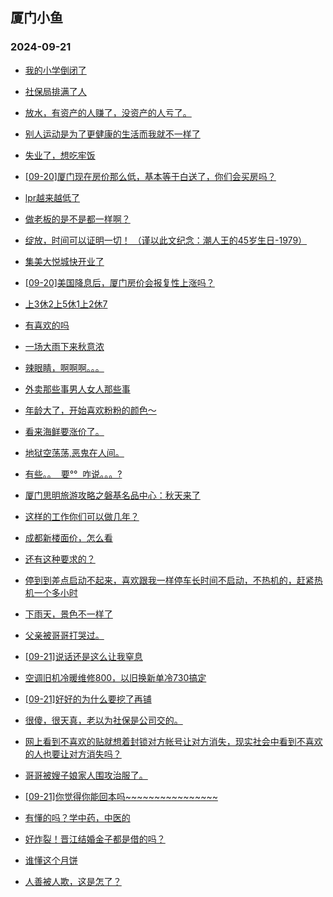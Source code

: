 ## 厦门小鱼 
### 2024-09-21

+ [我的小学倒闭了](http://bbs.xmfish.com/read-htm-tid-18245178.html)

+ [社保局排满了人](http://bbs.xmfish.com/read-htm-tid-18245286.html)

+ [放水，有资产的人赚了，没资产的人亏了。](http://bbs.xmfish.com/read-htm-tid-18245262.html)

+ [别人运动是为了更健康的生活而我就不一样了](http://bbs.xmfish.com/read-htm-tid-18245173.html)

+ [失业了，想吃牢饭](http://bbs.xmfish.com/read-htm-tid-18245310.html)

+ [[09-20]厦门现在房价那么低，基本等于白送了，你们会买房吗？](http://bbs.xmfish.com/read-htm-tid-18245386.html)

+ [lpr越来越低了](http://bbs.xmfish.com/read-htm-tid-18245304.html)

+ [做老板的是不是都一样啊？](http://bbs.xmfish.com/read-htm-tid-18245270.html)

+ [绽放，时间可以证明一切！
（谨以此文纪念：潮人王的45岁生日-1979）](http://bbs.xmfish.com/read-htm-tid-18245309.html)

+ [集美大悦城快开业了](http://bbs.xmfish.com/read-htm-tid-18245339.html)

+ [[09-20]美国降息后，厦门房价会报复性上涨吗？](http://bbs.xmfish.com/read-htm-tid-18245384.html)

+ [上3休2上5休1上2休7](http://bbs.xmfish.com/read-htm-tid-18245217.html)

+ [有喜欢的吗](http://bbs.xmfish.com/read-htm-tid-18245319.html)

+ [一场大雨下来秋意浓](http://bbs.xmfish.com/read-htm-tid-18245357.html)

+ [辣眼睛，啊啊啊。。。](http://bbs.xmfish.com/read-htm-tid-18245445.html)

+ [外卖那些事男人女人那些事](http://bbs.xmfish.com/read-htm-tid-18245440.html)

+ [年龄大了，开始喜欢粉粉的颜色～](http://bbs.xmfish.com/read-htm-tid-18245456.html)

+ [看来海鲜要涨价了。](http://bbs.xmfish.com/read-htm-tid-18245396.html)

+ [地狱空荡荡,恶鬼在人间。](http://bbs.xmfish.com/read-htm-tid-18245434.html)

+ [有些。。  要°°  咋说。。。?](http://bbs.xmfish.com/read-htm-tid-18245420.html)

+ [厦门思明旅游攻略之磐基名品中心：秋天来了](http://bbs.xmfish.com/read-htm-tid-18245423.html)

+ [这样的工作你们可以做几年？](http://bbs.xmfish.com/read-htm-tid-18245458.html)

+ [成都新楼面价，怎么看](http://bbs.xmfish.com/read-htm-tid-18245436.html)

+ [还有这种要求的？](http://bbs.xmfish.com/read-htm-tid-18245437.html)

+ [停到到差点启动不起来，喜欢跟我一样停车长时间不启动，不热机的，赶紧热机一个多小时](http://bbs.xmfish.com/read-htm-tid-18245472.html)

+ [下雨天，景色不一样了](http://bbs.xmfish.com/read-htm-tid-18245444.html)

+ [父亲被哥哥打哭过。](http://bbs.xmfish.com/read-htm-tid-18245470.html)

+ [[09-21]说话还是这么让我窒息](http://bbs.xmfish.com/read-htm-tid-18245586.html)

+ [空调旧机冷暖维修800，以旧换新单冷730搞定](http://bbs.xmfish.com/read-htm-tid-18245486.html)

+ [[09-21]好好的为什么要挖了再铺](http://bbs.xmfish.com/read-htm-tid-18245542.html)

+ [很傻，很天真，老以为社保是公司交的。](http://bbs.xmfish.com/read-htm-tid-18245650.html)

+ [网上看到不喜欢的贴就想着封锁对方帐号让对方消失，现实社会中看到不喜欢的人也要让对方消失吗？](http://bbs.xmfish.com/read-htm-tid-18245488.html)

+ [哥哥被嫂子娘家人围攻治服了。](http://bbs.xmfish.com/read-htm-tid-18245533.html)

+ [[09-21]你觉得你能回本吗~~~~~~~~~~~~~~~~](http://bbs.xmfish.com/read-htm-tid-18245598.html)

+ [有懂的吗？学中药，中医的](http://bbs.xmfish.com/read-htm-tid-18245594.html)

+ [好炸裂！晋江结婚金子都是借的吗？](http://bbs.xmfish.com/read-htm-tid-18245676.html)

+ [谁懂这个月饼](http://bbs.xmfish.com/read-htm-tid-18245529.html)

+ [人善被人欺，这是怎了？](http://bbs.xmfish.com/read-htm-tid-18245630.html)

